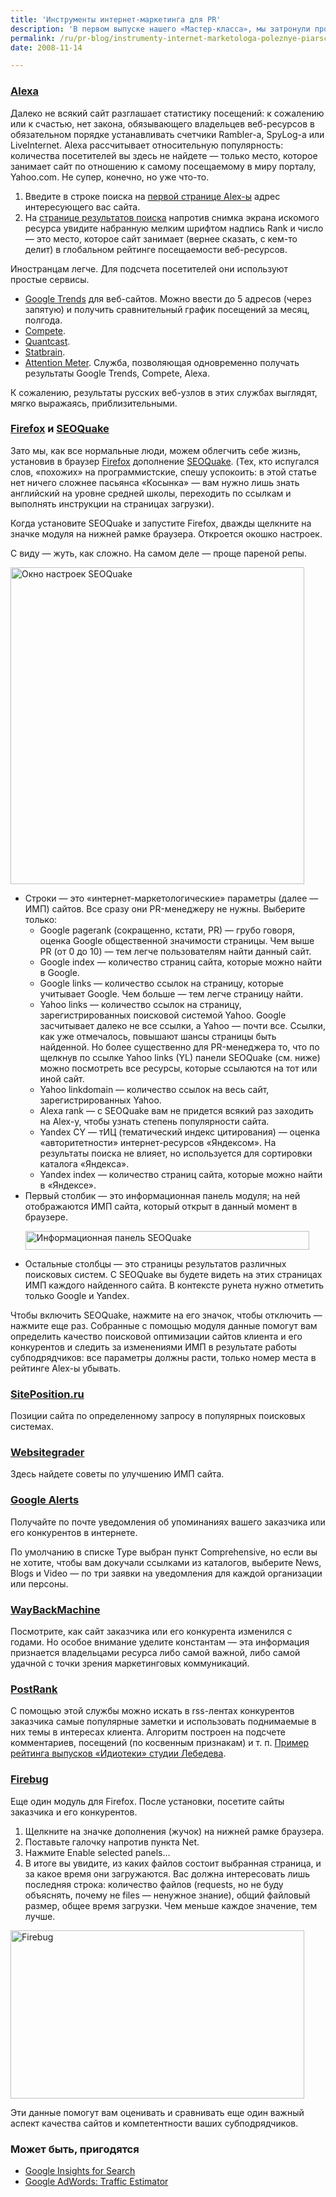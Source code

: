 ```yaml
---
title: 'Инструменты интернет-маркетинга для PR'
description: 'В первом выпуске нашего «Мастер-класса», мы затронули проблему внешнего PR-исследования.'
permalink: /ru/pr-blog/instrumenty-internet-marketologa-poleznye-piarschiku
date: 2008-11-14

---
```


<h3><a href="http://www.alexa.com/" target="_blank" rel="noopener noreferrer">Alexa</a></h3>
<p>Далеко не всякий сайт разглашает статистику посещений: к сожалению или к счастью, нет закона, обязывающего владельцев веб-ресурсов в обязательном порядке устанавливать счетчики Rambler-а, SpyLog-а или LiveInternet. Alexa рассчитывает относительную популярность: количества посетителей вы здесь не найдете — только место, которое занимает сайт по отношению к самому посещаемому в миру порталу, Yahoo.com. Не супер, конечно, но уже что-то.</p>
<ol>
<li>Введите в строке поиска на <a href="http://www.alexa.com/" target="_blank" rel="noopener noreferrer">первой странице Alex-ы</a> адрес интересующего вас сайта.</li>
<li>На <a href="http://www.alexa.com/search?q=polylog.ru" target="_blank" rel="noopener noreferrer">странице результатов поиска</a> напротив снимка экрана искомого ресурса увидите набранную мелким шрифтом надпись Rank и число — это место, которое сайт занимает (вернее сказать, с кем-то делит) в глобальном рейтинге посещаемости веб-ресурсов.</li>
</ol>

<p class="list-caption">Иностранцам легче. Для подсчета посетителей они используют простые сервисы.</p>
<ul>
<li><a href="http://trends.google.com/websites?q=gazeta.ru%2C+kommersant.ru%2C+rbc.ru%2C+inosmi.ru%2C+izvestia.ru&amp;geo=all&amp;date=all&amp;sort=0" target="_blank" rel="noopener noreferrer">Google Trends</a> для веб-сайтов. Можно ввести до 5 адресов (через запятую) и получить сравнительный график посещений за месяц, полгода.</li>
<li><a href="http://www.compete.com/" target="_blank" rel="noopener noreferrer">Compete</a>.</li>
<li><a href="http://www.quantcast.com/" target="_blank" rel="noopener noreferrer">Quantcast</a>. </li>
<li><a href="http://statbrain.com/" target="_blank" rel="noopener noreferrer">Statbrain</a>. </li>
<li><a href="http://www.attentionmeter.com/" target="_blank" rel="noopener noreferrer">Attention Meter</a>. Служба, позволяющая одновременно получать результаты Google Trends, Compete, Alexa.</li>
</ul>
<p>К сожалению, результаты русских веб-узлов в этих службах выглядят, мягко выражаясь, приблизительными.</p>
<h3><a href="http://www.mozilla-europe.org/ru/" target="_blank" rel="noopener noreferrer">Firefox</a> и <a href="https://addons.mozilla.org/en-US/firefox/addon/3036" target="_blank" rel="noopener noreferrer">SEOQuake</a></h3>
<p>Зато мы, как все нормальные люди, можем облегчить себе жизнь, установив в браузер <a href="http://www.mozilla-europe.org/ru/" target="_blank" rel="noopener noreferrer">Firefox</a> дополнение <a href="https://addons.mozilla.org/en-US/firefox/addon/3036" target="_blank" rel="noopener noreferrer">SEOQuake</a>. (Тех, кто испугался слов, «похожих» на  программистские, спешу успокоить: в этой статье нет ничего сложнее пасьянса  «Косынка» — вам нужно лишь знать английский на уровне средней школы, переходить по ссылкам и выполнять инструкции на страницах загрузки).</p>
<p>Когда установите SEOQuake и запустите Firefox, дважды щелкните на значке модуля на нижней рамке браузера. Откроется окошко настроек.</p>
<p>С виду — жуть, как сложно. На самом деле — проще пареной репы.</p>
<p><img src="{{ site.assets }}/img/blog/08-11/14-01.png" alt="Окно настроек SEOQuake" width="470" height="507"></p>
<ul>
<li>Строки — это «интернет-маркетологические» параметры (далее — ИМП) сайтов. Все сразу они PR-менеджеру не нужны. Выберите только:

<ul>
<li>Google  pagerank (сокращенно, кстати, PR) — грубо говоря, оценка Google  общественной значимости страницы. Чем выше PR (от 0 до 10) — тем легче  пользователям найти данный сайт.</li>
<li>Google  index — количество страниц сайта, которые можно найти в Google.</li>
<li>Google  links — количество ссылок на страницу, которые учитывает Google. Чем больше —  тем легче страницу найти.</li>
<li>Yahoo links —  количество ссылок на страницу, зарегистрированных поисковой системой Yahoo. Google засчитывает  далеко не все ссылки, а Yahoo — почти все. Ссылки, как уже отмечалось, повышают шансы страницы быть найденной. Но более существенно для PR-менеджера то, что по щелкнув по ссылке Yahoo links (YL) панели SEOQuake (см. ниже) можно посмотреть все ресурсы, которые ссылаются на тот или иной сайт.</li>
<li>Yahoo linkdomain — количество ссылок на весь сайт, зарегистрированных Yahoo.</li>
<li>Alexa rank — с SEOQuake вам  не придется всякий раз заходить на Alex-у, чтобы узнать степень популярности сайта.</li>
<li>Yandex  CY — тИЦ (тематический индекс цитирования) — оценка «авторитетности»  интернет-ресурсов «Яндексом». На результаты поиска не влияет, но используется  для сортировки каталога «Яндекса».</li>
<li>Yandex  index — количество страниц сайта, которые можно найти в  «Яндексе».</li>
</ul>
</li>
<li>Первый столбик — это информационная панель модуля; на ней отображаются ИМП сайта, который открыт в данный момент в браузере.<br>

<img src="{{ site.assets }}/img/blog/08-11/14-02.png" alt="Информационная панель SEOQuake" width="454" height="30"></li>
<li>Остальные столбцы — это страницы результатов различных поисковых систем. С SEOQuake вы будете видеть на этих страницах ИМП каждого найденного сайта. В контексте рунета нужно отметить только Google и Yandex.</li>
</ul>
<p>Чтобы включить SEOQuake, нажмите на его значок, чтобы отключить — нажмите еще раз. Собранные с помощью модуля данные помогут вам определить качество поисковой оптимизации сайтов клиента и его конкурентов и следить за изменениями ИМП в результате работы субподрядчиков: все параметры должны расти, только номер места в рейтинге Alex-ы убывать.</p>
<h3><a href="http://www.siteposition.ru/check.php" target="_blank" rel="noopener noreferrer">SitePosition.ru</a></h3>
<p>Позиции сайта по определенному запросу в популярных поисковых системах.</p>
<h3><a href="http://www.websitegrader.com" target="_blank" rel="noopener noreferrer">Websitegrader</a></h3>
<p>Здесь найдете советы по улучшению ИМП сайта.</p>
<h3><a href="http://www.google.com/alerts" target="_blank" rel="noopener noreferrer">Google Alerts</a> </h3>
<p>Получайте по почте уведомления об упоминаниях вашего заказчика или его конкурентов в интернете.</p>
<p>По умолчанию в списке Type выбран пункт Comprehensive, но если вы не хотите, чтобы вам докучали ссылками из каталогов, выберите News, Blogs и Video — по три заявки на уведомления  для каждой организации или персоны.</p>
<h3><a href="http://web.archive.org/" target="_blank" rel="noopener noreferrer">WayBackMachine</a></h3>
<p>Посмотрите, как сайт заказчика или его конкурента изменился с годами. Но особое внимание уделите константам — эта информация признается владельцами ресурса либо самой важной, либо самой удачной с точки зрения маркетинговых коммуникаций.</p>
<h3><a href="http://www.postrank.com/" target="_blank" rel="noopener noreferrer">PostRank</a></h3>
<p>С помощью этой службы можно искать в rss-лентах конкурентов заказчика самые популярные заметки и использовать поднимаемые в них темы в интересах клиента. Алгоритм построен на подсчете комментариев, посещений (по косвенным признакам) и т. п. <a href="http://www.postrank.com/feed/712edea9a28031f60c94a5dd18913a01" target="_blank" rel="noopener noreferrer">Пример рейтинга выпусков «Идиотеки» студии Лебедева</a>.</p>
<h3><a href="https://addons.mozilla.org/en-US/firefox/addon/1843" target="_blank" rel="noopener noreferrer">Firebug</a></h3>
<p>Еще один модуль для Firefox. После установки, посетите сайты заказчика и его конкурентов.</p>
<ol>
<li>Щелкните на значке дополнения (жучок) на нижней рамке браузера.</li>
<li>Поставьте галочку напротив пункта Net.</li>
<li>Нажмите Enable selected panels…</li>
<li>В итоге вы увидите, из каких файлов состоит выбранная страница, и за какое время они загружаются. Вас должна интересовать лишь последняя строка: количество файлов (requests, но не буду объяснять, почему не files — ненужное знание), общий файловый размер, общее время загрузки. Чем меньше каждое значение, тем лучше.</li>
</ol>
<p><img src="{{ site.assets }}/img/blog/08-11/14-03.png" alt="Firebug" width="470" height="269"></p>
<p>Эти данные помогут вам оценивать и сравнивать еще один важный аспект качества сайтов и компетентности ваших субподрядчиков.</p>
<h3>Может быть, пригодятся</h3>

<ul>
<li><a href="http://www.google.com/insights/search/" target="_blank" rel="noopener noreferrer">Google Insights for Search</a></li>
<li><a href="https://adwords.google.com/select/TrafficEstimatorSandbox" target="_blank" rel="noopener noreferrer">Google AdWords: Traffic Estimator</a></li>
</ul>

